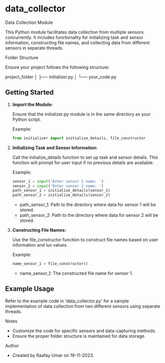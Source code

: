 # data_collector
Data Collection Module

This Python module facilitates data collection from multiple sensors concurrently. It includes functionality for initializing task and sensor information, constructing file names, and collecting data from different sensors in separate threads.

Folder Structure

Ensure your project follows the following structure:

project_folder
│
├── initializer.py
                │
                └── your_code.py

## Getting Started

1. **Import the Module:**

   Ensure that the initializer.py module is in the same directory as your Python script.

   Example:
   ```python
   from initializer import initialize_details, file_constructor
    ```
2. **Initializing Task and Sensor Information:**

   Call the initialize_details function to set up task and sensor details. This function will prompt for user input if no previous details are available.

   Example:
   ```python
   sensor_1 = input('Enter sensor 1 name: ')
   sensor_2 = input('Enter sensor 2 name: ')
   path_sensor_1 = initialize_details(sensor_1)
   path_sensor_2 = initialize_details(sensor_2)
    ```
   - path_sensor_1: Path to the directory where data for sensor 1 will be stored.
   - path_sensor_2: Path to the directory where data for sensor 2 will be stored.

4. **Constructing File Names:**

   Use the file_constructor function to construct file names based on user information and lux values.

   Example:
   ```python
   name_sensor_1 = file_constructor()
    ```
   - name_sensor_1: The constructed file name for sensor 1.

## Example Usage

Refer to the example code in 'data_collector.py' for a sample implementation of data collection from two different sensors using separate threads.

Notes

- Customize the code for specific sensors and data-capturing methods.
- Ensure the proper folder structure is maintained for data storage.

Author

- Created by Raafay Umar on 19-11-2023.
